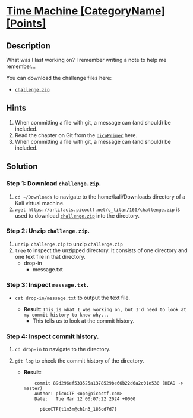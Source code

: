 # [Time Machine [CategoryName] [Points]](https://play.picoctf.org/practice/challenge/425?category=5&originalEvent=73&page=1) #


## Description ##
What was I last working on? I remember writing a note to help me remember...

You can download the challenge files here:
* [`challenge.zip`](https://artifacts.picoctf.net/c_titan/160/challenge.zip)

## Hints ##
1. When committing a file with git, a message can (and should) be included.
2. Read the chapter on Git from the [`picoPrimer`](https://primer.picoctf.org/#_git_version_control) here.
3. When committing a file with git, a message can (and should) be included.

## Solution ##
### Step 1: Download `challenge.zip`. ###
1. `cd ~/Downloads` to navigate to the home/kali/Downloads directory of a Kali virtual machine.
2. `wget https://artifacts.picoctf.net/c_titan/160/challenge.zip` is used to download [`challenge.zip`](https://artifacts.picoctf.net/c_titan/160/challenge.zip) into the directory.

### Step 2: Unzip `challenge.zip`. ###
1. `unzip challenge.zip` to unzip `challenge.zip`
2. `tree` to inspect the unzipped directory. It consists of one directory and one text file in that directory.
   * drop-in
     * message.txt
   
### Step 3: Inspect `message.txt`. ###
* `cat drop-in/message.txt` to output the text file.
  
  * **Result**: `This is what I was working on, but I'd need to look at my commit history to know why... ` 
     * This tells us to look at the commit history.
   
### Step 4: Inspect commit history. ### 
1. `cd drop-in` to navigate to the directory.
2. `git log` to check the commit history of the directory.
   
    * **Result**:
      
              commit 89d296ef533525a1378529be66b22d6a2c01e530 (HEAD -> master)
              Author: picoCTF <ops@picoctf.com>
              Date:   Tue Mar 12 00:07:22 2024 +0000
      
                picoCTF{t1m3m@ch1n3_186cd7d7}
